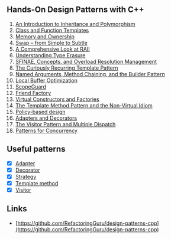 ## Hands-On Design Patterns with C++

1. [An Introduction to Inheritance and Polymorphism](https://github.com/emelyantsev/hands-on-design-patterns-cpp/tree/main/Chapter01)
2. [Class and Function Templates](https://github.com/emelyantsev/hands-on-design-patterns-cpp/tree/main/Chapter02)
3. [Memory and Ownership](https://github.com/emelyantsev/hands-on-design-patterns-cpp/tree/main/Chapter03)
4. [Swap – from Simple to Subtle](https://github.com/emelyantsev/hands-on-design-patterns-cpp/tree/main/Chapter04)
5. [A Comprehensive Look at RAII](https://github.com/emelyantsev/hands-on-design-patterns-cpp/tree/main/Chapter05)
6. [Understanding Type Erasure](https://github.com/emelyantsev/hands-on-design-patterns-cpp/tree/main/Chapter06)
7. [SFINAE, Concepts, and Overload Resolution Management](https://github.com/emelyantsev/hands-on-design-patterns-cpp/tree/main/Chapter07)
8. [The Curiously Recurring Template Pattern](https://github.com/emelyantsev/hands-on-design-patterns-cpp/tree/main/Chapter08)
9. [Named Arguments, Method Chaining, and the Builder Pattern](https://github.com/emelyantsev/hands-on-design-patterns-cpp/tree/main/Chapter09)
10. [Local Buffer Optimization](https://github.com/emelyantsev/hands-on-design-patterns-cpp/tree/main/Chapter10)
11. [ScopeGuard](https://github.com/emelyantsev/hands-on-design-patterns-cpp/tree/main/Chapter11)
12. [Friend Factory](https://github.com/emelyantsev/hands-on-design-patterns-cpp/tree/main/Chapter12)
13. [Virtual Constructors and Factories](https://github.com/emelyantsev/hands-on-design-patterns-cpp/tree/main/Chapter13)
14. [The Template Method Pattern and the Non-Virtual Idiom](https://github.com/emelyantsev/hands-on-design-patterns-cpp/tree/main/Chapter14)
15. [Policy-based design](https://github.com/emelyantsev/hands-on-design-patterns-cpp/tree/main/Chapter15)
16. [Adapters and Decorators](https://github.com/emelyantsev/hands-on-design-patterns-cpp/tree/main/Chapter16)
17. [The Visitor Pattern and Multiple Dispatch](https://github.com/emelyantsev/hands-on-design-patterns-cpp/tree/main/Chapter17)
18. [Patterns for Concurrency](https://github.com/emelyantsev/hands-on-design-patterns-cpp/tree/main/Chapter18)

## Useful patterns 

- [x] [Adapter](https://github.com/emelyantsev/hands-on-design-patterns-cpp/tree/main/Appendix_2/Adapter)
- [x] [Decorator](https://github.com/emelyantsev/hands-on-design-patterns-cpp/tree/main/Appendix_2/Decorator)
- [x] [Strategy](https://github.com/emelyantsev/hands-on-design-patterns-cpp/tree/main/Appendix_2/Strategy)
- [x] [Template method](https://github.com/emelyantsev/hands-on-design-patterns-cpp/tree/main/Appendix_2/TemplateMethod)
- [x] [Visitor](https://github.com/emelyantsev/hands-on-design-patterns-cpp/tree/main/Appendix_2/Visitor)

## Links

- [https://github.com/RefactoringGuru/design-patterns-cpp](https://github.com/RefactoringGuru/design-patterns-cpp) 
